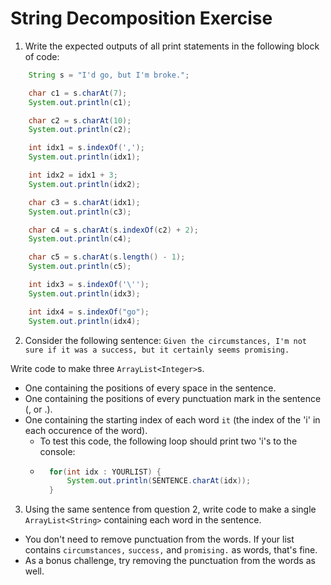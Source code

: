# String Decomposition Exercise

1. Write the expected outputs of all print statements in the following block of code:
```Java
    String s = "I'd go, but I'm broke.";

    char c1 = s.charAt(7);
    System.out.println(c1);

    char c2 = s.charAt(10);
    System.out.println(c2);

    int idx1 = s.indexOf(',');
    System.out.println(idx1);

    int idx2 = idx1 + 3;
    System.out.println(idx2);

    char c3 = s.charAt(idx1);
    System.out.println(c3);

    char c4 = s.charAt(s.indexOf(c2) + 2);
    System.out.println(c4);

    char c5 = s.charAt(s.length() - 1);
    System.out.println(c5);

    int idx3 = s.indexOf('\'');
    System.out.println(idx3);

    int idx4 = s.indexOf("go");
    System.out.println(idx4);
```

2. Consider the following sentence:
```Given the circumstances, I'm not sure if it was a success, but it certainly seems promising.```

Write code to make three `ArrayList<Integer>`s.
* One containing the positions of every space in the sentence.
* One containing the positions of every punctuation mark in the sentence (, or .).
* One containing the starting index of each word `it` (the index of the 'i' in each occurence of the word).
    * To test this code, the following loop should print two 'i's to the console:
    * ```Java
        for(int idx : YOURLIST) {
            System.out.println(SENTENCE.charAt(idx));
        }

3. Using the same sentence from question 2, write code to make a single `ArrayList<String>` containing each word in the sentence.

* You don't need to remove punctuation from the words. If your list contains `circumstances,` `success,` and `promising.` as words, that's fine.
* As a bonus challenge, try removing the punctuation from the words as well.
